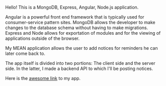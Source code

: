 Hello! This is a MongoDB, Express, Angular, Node.js application.

Angular is a powerful front end framework that is typically used for consumer-service pattern sites.
MongoDB allows the developer to make changes to the database schema without having to make migrations.
Express and Node allows for exportation of modules and for the viewing of applications outside of the browser.

My MEAN application allows the user to add notices for reminders he can later come back to.

The app itself is divided into two portions: The client side and the server side. In the latter, I made a backend API to which I'll be posting notices.

Here is the <a href="https://whispering-tundra-71237.herokuapp.com/">awesome link</a> to my app.
